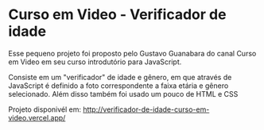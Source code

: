 # Curso em Video - Verificador de idade
Esse pequeno projeto foi proposto pelo Gustavo Guanabara do canal Curso em Video em seu curso introdutório para JavaScript.

Consiste em um "verificador" de idade e gênero, em que através de JavaScript é definido a foto correspondente a faixa etária e gênero selecionado. Além disso também foi usado um pouco de HTML e CSS

Projeto disponivél em:
http://verificador-de-idade-curso-em-video.vercel.app/
